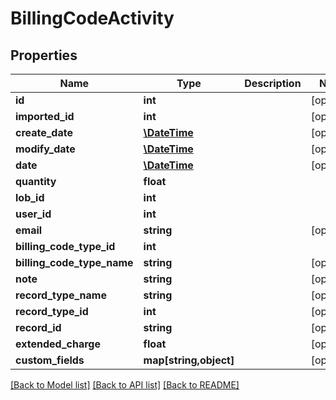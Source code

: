 # BillingCodeActivity

## Properties
Name | Type | Description | Notes
------------ | ------------- | ------------- | -------------
**id** | **int** |  | [optional] 
**imported_id** | **int** |  | [optional] 
**create_date** | [**\DateTime**](\DateTime.md) |  | [optional] 
**modify_date** | [**\DateTime**](\DateTime.md) |  | [optional] 
**date** | [**\DateTime**](\DateTime.md) |  | [optional] 
**quantity** | **float** |  | 
**lob_id** | **int** |  | 
**user_id** | **int** |  | 
**email** | **string** |  | [optional] 
**billing_code_type_id** | **int** |  | 
**billing_code_type_name** | **string** |  | [optional] 
**note** | **string** |  | [optional] 
**record_type_name** | **string** |  | [optional] 
**record_type_id** | **int** |  | [optional] 
**record_id** | **string** |  | [optional] 
**extended_charge** | **float** |  | [optional] 
**custom_fields** | **map[string,object]** |  | [optional] 

[[Back to Model list]](../README.md#documentation-for-models) [[Back to API list]](../README.md#documentation-for-api-endpoints) [[Back to README]](../README.md)


